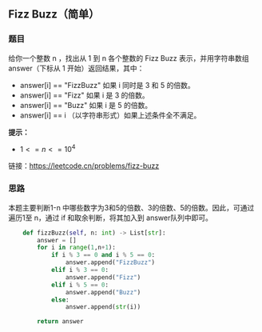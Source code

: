 ## Fizz Buzz（简单）

### 题目

给你一个整数 n ，找出从 1 到 n 各个整数的 Fizz Buzz 表示，并用字符串数组 answer（下标从 1 开始）返回结果，其中：

* answer[i] == "FizzBuzz" 如果 i 同时是 3 和 5 的倍数。
* answer[i] == "Fizz" 如果 i 是 3 的倍数。
* answer[i] == "Buzz" 如果 i 是 5 的倍数。
* answer[i] == i （以字符串形式）如果上述条件全不满足。

**提示：**

- $1 <= n <= 10^4$

链接：https://leetcode.cn/problems/fizz-buzz

### 思路

本题主要判断1-n 中哪些数字为3和5的倍数、3的倍数、5的倍数。因此，可通过遍历1至 n，通过 if 和取余判断，将其加入到 answer队列中即可。

```python
    def fizzBuzz(self, n: int) -> List[str]:
        answer = []
        for i in range(1,n+1):
            if i % 3 == 0 and i % 5 == 0:
                answer.append("FizzBuzz")
            elif i % 3 == 0:
                answer.append("Fizz")
            elif i % 5 == 0:
                answer.append("Buzz")
            else:
                answer.append(str(i))

        return answer
```